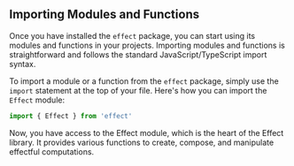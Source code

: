 ## Importing Modules and Functions

Once you have installed the `effect` package, you can start using its modules and functions in your projects.
Importing modules and functions is straightforward and follows the standard JavaScript/TypeScript import syntax.

To import a module or a function from the `effect` package, simply use the `import` statement at the top of your file. Here's how you can import the `Effect` module:

```ts showLineNumbers=false
import { Effect } from 'effect'
```

Now, you have access to the Effect module, which is the heart of the Effect library. It provides various functions to create, compose, and manipulate effectful computations.
